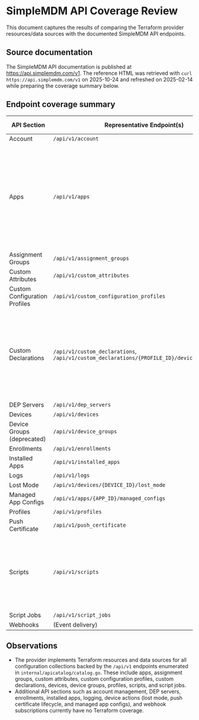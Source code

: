 # SimpleMDM API Coverage Review

This document captures the results of comparing the Terraform provider resources/data sources with the documented SimpleMDM API endpoints.

## Source documentation

The SimpleMDM API documentation is published at https://api.simplemdm.com/v1. The reference HTML was retrieved with `curl https://api.simplemdm.com/v1` on 2025-10-24 and refreshed on 2025-02-14 while preparing the coverage summary below.

## Endpoint coverage summary

| API Section | Representative Endpoint(s) | Terraform Resource | Terraform Data Source | Coverage Notes |
|-------------|----------------------------|--------------------|-----------------------|----------------|
| Account | `/api/v1/account` | - | - | Not covered |
| Apps | `/api/v1/apps` | `simplemdm_app` | `simplemdm_app` | Covered (resource supports App Store, bundle identifier, and binary uploads; state reflects deploy status, processing status, install channels, timestamps, and store metadata) |
| Assignment Groups | `/api/v1/assignment_groups` | `simplemdm_assignmentgroup` | `simplemdm_assignmentgroup` | Covered |
| Custom Attributes | `/api/v1/custom_attributes` | `simplemdm_attribute` | `simplemdm_attribute` | Covered |
| Custom Configuration Profiles | `/api/v1/custom_configuration_profiles` | `simplemdm_customprofile` | `simplemdm_customprofile` | Covered |
| Custom Declarations | `/api/v1/custom_declarations`, `/api/v1/custom_declarations/{PROFILE_ID}/devices/{DEVICE_ID}` | `simplemdm_customdeclaration`, `simplemdm_customdeclaration_device_assignment` | `simplemdm_customdeclaration` | Covered (resource manages declaration lifecycle and payload download; assignment resource handles device-level deployment) |
| DEP Servers | `/api/v1/dep_servers` | - | - | Not covered |
| Devices | `/api/v1/devices` | `simplemdm_device` | `simplemdm_device` | Covered |
| Device Groups (deprecated) | `/api/v1/device_groups` | `simplemdm_devicegroup` | `simplemdm_devicegroup` | Covered |
| Enrollments | `/api/v1/enrollments` | - | - | Not covered |
| Installed Apps | `/api/v1/installed_apps` | - | - | Not covered |
| Logs | `/api/v1/logs` | - | - | Not covered |
| Lost Mode | `/api/v1/devices/{DEVICE_ID}/lost_mode` | - | - | Not covered |
| Managed App Configs | `/api/v1/apps/{APP_ID}/managed_configs` | - | - | Not covered |
| Profiles | `/api/v1/profiles` | `simplemdm_profile` | `simplemdm_profile` | Covered |
| Push Certificate | `/api/v1/push_certificate` | - | - | Not covered |
| Scripts | `/api/v1/scripts` | `simplemdm_script` | `simplemdm_script` | Covered (resource & data source expose script content, variable support flag, creator, and creation/update timestamps) |
| Script Jobs | `/api/v1/script_jobs` | `simplemdm_scriptjob` | `simplemdm_scriptjob` | Covered |
| Webhooks | (Event delivery) | - | - | Not covered |

## Observations

- The provider implements Terraform resources and data sources for all configuration collections backed by the `/api/v1` endpoints enumerated in `internal/apicatalog/catalog.go`. These include apps, assignment groups, custom attributes, custom configuration profiles, custom declarations, devices, device groups, profiles, scripts, and script jobs.
- Additional API sections such as account management, DEP servers, enrollments, installed apps, logging, device actions (lost mode, push certificate lifecycle, and managed app configs), and webhook subscriptions currently have no Terraform coverage.

